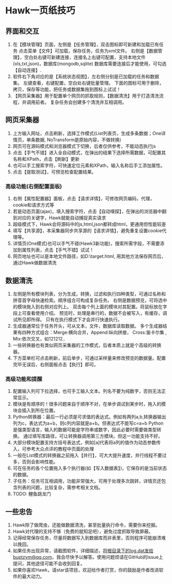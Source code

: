 
# Hawk一页纸技巧
## 界面和交互
1. 在【模块管理】页面，左侧是【任务管理】，双击图标即可新建和加载已有任务
点击菜单【文件】可加载，保存任务，任务为xml文件。
右侧是【数据管理】，空白处右键可新建连接，连接名上右键可配置，支持本地文件(xls,txt,json)，数据库(mongodb,sqlite)
数据库需要连接后才能使用，可勾选【自动连接】.
2. 软件右下角对应的是【系统状态视图】，左右侧分别是已加载的任务和数据集。
左键查看，右键配置，空白处右键批量管理。 下面的图标可用于删除，拷贝，保存等功能，把任务或数据集拖到图标上试试！
3. 【网页采集器】用于配置单个网页的抓取规则，【数据清洗】用于打造清洗流程，并调用前者。 复杂任务会创建多个清洗并互相调用。

## 网页采集器
1. 上方输入网址，点击刷新，选择工作模式(List列表页，生成多条数据；One详情页，单条数据, NoTransform是原始内容，不做转换)
2. 网页可在源码模式和浏览器模式下切换，后者仅供参考，不能动态执行js
3. 点击【手气不错】进入全自动模式，在弹出的结果下选择所需数据，可配置其名称和XPath，点击【刷新】更新
4. 也可以手工搜索字符，可快速定位元素和XPath，输入名称后手工添加属性。
5. 点击【提取测试】，可预览检查配置结果。
### 高级功能(右侧配置面板)
1. 右侧【属性配置器】面板，点击【请求详情】，可修改网页编码，代理，cookie和请求方式等
2. 若是动态页面(ajax)，填入搜索字符，点击【自动嗅探】，在弹出的浏览器中翻到对应的关键字，Hawk就能自动捕捉真实请求
3. 超级模式下，Hawk会将源码中的js,html,json都转成html，更通用但性能较差
4. 填写【共享源】，本采集器同步共享源的【请求详情】，避免重复设置cookie代理等。
5. 详情页(One模式)也可以手气不错(Hawk3新功能)，搜索所需字段，不需要添加到属性列表，点击【手气不错】试试！
6. 网页地址也可以是本地文件路径，如D:\target.html, 用其他方法保存网页后，通过Hawk做数据清洗

## 数据清洗
1. 左侧是所有模块列表，分为生成，转换，过滤和执行四种类型，可通过名称和拼音首字母快速检索。顺序组合可构成复杂任务。
右侧是数据预览，可将选中的模块拖入到右侧对应列上。 双击每个列上面的模块对其配置。将鼠标放在字段上可查看使用介绍。
预览时，处理是串行的，数据不会被写入，有缓存，调试所见即所得。 只有在执行模式下才会并行快速执行。
2. 生成器通常位于任务开头，可从文本，文件，数据库读取数据。 
多个生成器结果有四种方式组合：Merge:横向合并，Append:纵向拼接， Cross:笛卡尔集 , Mix:依次交叉，如121212..
3. 一些转换器也有类似网页采集器的工作模式，后者本质上就是个高级的转换器。
4. 下方菜单栏可点击刷新，前后单步，可通过采样量来修改预览的数据量。配置完毕无误后，右侧面板点击【执行】即可。
### 高级功能和提醒
1. 配置输入列可下拉选择，也可手工输入文本。列名不要为纯数字，否则无法正常显示。 
2. 模块是有顺序的！很多问题来自于顺序不对，在单步调试到某步时，拖入的模块会插入到所在位置。
3. Python转换器：最后一行必须是可求值的表达式。例如有两列a,b,转换器输出列为c，表达式为a+b，则c列内容就是a+b。但表达式不能写c=a+b
Python是强类型语言，输入的数据可能是字符串或数字，因此必要时需要做类型转换。
通过填写库路径，可让转换器调用第三方模块。但这一功能支持不好。
4. 大部分模块配置支持方括号表达式，例如[a]代表将a列的值作为动态参数传入，可参考大众点评的教程中页面的处理
5. 一般在List模式的转换器之前拖入【并行】，可大大提升速度，并行线程不要过多，否则会影响性能。
6. 可在任务的各个位置拖入多个执行器(如【写入数据表】)，它保存的是当前状态的数据。
7. 子任务：任务可互相调用，功能非常强大，可用于处理多次跳转，详情页还包含列表的问题，比较复杂，需参考相关文档。
8. TODO: 鲤鱼跳龙门

## 一些忠告
1. Hawk除了做爬虫，还能做数据清洗，甚至批量执行命令，需要你来挖掘。
2. Hawk对代理的支持不够（免费的就知足吧），避免过度抓取导致屏蔽。
3. 记得经常保存任务，尽量将数据写入到数据库而非表里，否则程序可能崩溃难以挽回。
4. 如果任务出现异常，请截图软件，详细描述，将根目录下的log.dat发给buptzym@qq.com，我会尽快予以解答。使用问题烦请在GitHub的issue上提问，其他途径可能不会收到回复。
5. 如果你喜欢Hawk，请star该项目，欢迎给作者打赏，你的鼓励是作者改进软件的最大动力。

